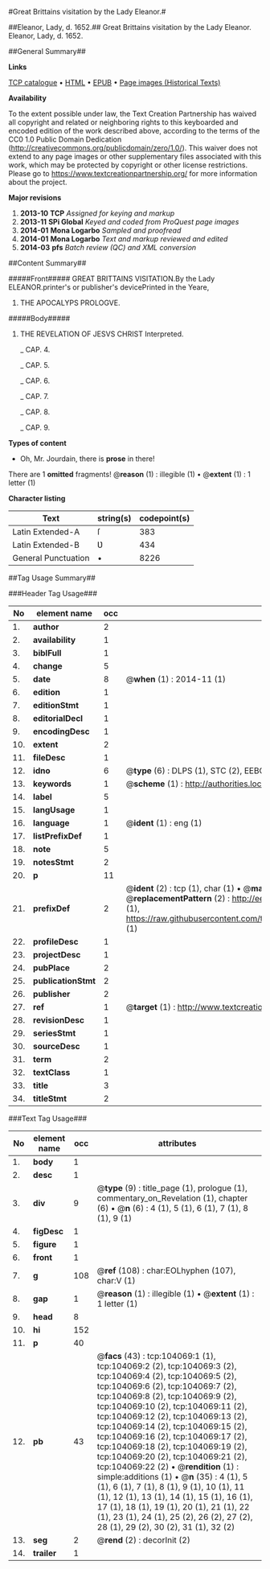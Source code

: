 #Great Brittains visitation by the Lady Eleanor.#

##Eleanor, Lady, d. 1652.##
Great Brittains visitation by the Lady Eleanor.
Eleanor, Lady, d. 1652.

##General Summary##

**Links**

[TCP catalogue](http://www.ota.ox.ac.uk/tcp/)  • 
[HTML](http://tei.it.ox.ac.uk/tcp/Texts-HTML/free/A36/A36409.html)  • 
[EPUB](http://tei.it.ox.ac.uk/tcp/Texts-EPUB/free/A36/A36409.epub) • 
[Page images (Historical Texts)](https://historicaltexts.jisc.ac.uk/eebo-15603078e)

**Availability**

To the extent possible under law, the Text Creation Partnership has waived all copyright and related or neighboring rights to this keyboarded and encoded edition of the work described above, according to the terms of the CC0 1.0 Public Domain Dedication (http://creativecommons.org/publicdomain/zero/1.0/). This waiver does not extend to any page images or other supplementary files associated with this work, which may be protected by copyright or other license restrictions. Please go to https://www.textcreationpartnership.org/ for more information about the project.

**Major revisions**

1. __2013-10__ __TCP__ *Assigned for keying and markup*
1. __2013-11__ __SPi Global__ *Keyed and coded from ProQuest page images*
1. __2014-01__ __Mona Logarbo__ *Sampled and proofread*
1. __2014-01__ __Mona Logarbo__ *Text and markup reviewed and edited*
1. __2014-03__ __pfs__ *Batch review (QC) and XML conversion*

##Content Summary##

#####Front#####
GREAT BRITTAINS VISITATION.By the Lady ELEANOR.printer's or publisher's devicePrinted in the Yeare, 
1. THE APOCALYPS PROLOGVE.

#####Body#####

1. THE REVELATION OF JESVS CHRIST Interpreted.

    _ CAP. 4.

    _ CAP. 5.

    _ CAP. 6.

    _ CAP. 7.

    _ CAP. 8.

    _ CAP. 9.

**Types of content**

  * Oh, Mr. Jourdain, there is **prose** in there!

There are 1 **omitted** fragments! 
 @__reason__ (1) : illegible (1)  •  @__extent__ (1) : 1 letter (1)

**Character listing**


|Text|string(s)|codepoint(s)|
|---|---|---|
|Latin Extended-A|ſ|383|
|Latin Extended-B|Ʋ|434|
|General Punctuation|•|8226|

##Tag Usage Summary##

###Header Tag Usage###

|No|element name|occ|attributes|
|---|---|---|---|
|1.|__author__|2||
|2.|__availability__|1||
|3.|__biblFull__|1||
|4.|__change__|5||
|5.|__date__|8| @__when__ (1) : 2014-11 (1)|
|6.|__edition__|1||
|7.|__editionStmt__|1||
|8.|__editorialDecl__|1||
|9.|__encodingDesc__|1||
|10.|__extent__|2||
|11.|__fileDesc__|1||
|12.|__idno__|6| @__type__ (6) : DLPS (1), STC (2), EEBO-CITATION (1), OCLC (1), VID (1)|
|13.|__keywords__|1| @__scheme__ (1) : http://authorities.loc.gov/ (1)|
|14.|__label__|5||
|15.|__langUsage__|1||
|16.|__language__|1| @__ident__ (1) : eng (1)|
|17.|__listPrefixDef__|1||
|18.|__note__|5||
|19.|__notesStmt__|2||
|20.|__p__|11||
|21.|__prefixDef__|2| @__ident__ (2) : tcp (1), char (1)  •  @__matchPattern__ (2) : ([0-9\-]+):([0-9IVX]+) (1), (.+) (1)  •  @__replacementPattern__ (2) : http://eebo.chadwyck.com/downloadtiff?vid=$1&page=$2 (1), https://raw.githubusercontent.com/textcreationpartnership/Texts/master/tcpchars.xml#$1 (1)|
|22.|__profileDesc__|1||
|23.|__projectDesc__|1||
|24.|__pubPlace__|2||
|25.|__publicationStmt__|2||
|26.|__publisher__|2||
|27.|__ref__|1| @__target__ (1) : http://www.textcreationpartnership.org/docs/. (1)|
|28.|__revisionDesc__|1||
|29.|__seriesStmt__|1||
|30.|__sourceDesc__|1||
|31.|__term__|2||
|32.|__textClass__|1||
|33.|__title__|3||
|34.|__titleStmt__|2||


###Text Tag Usage###

|No|element name|occ|attributes|
|---|---|---|---|
|1.|__body__|1||
|2.|__desc__|1||
|3.|__div__|9| @__type__ (9) : title_page (1), prologue (1), commentary_on_Revelation (1), chapter (6)  •  @__n__ (6) : 4 (1), 5 (1), 6 (1), 7 (1), 8 (1), 9 (1)|
|4.|__figDesc__|1||
|5.|__figure__|1||
|6.|__front__|1||
|7.|__g__|108| @__ref__ (108) : char:EOLhyphen (107), char:V (1)|
|8.|__gap__|1| @__reason__ (1) : illegible (1)  •  @__extent__ (1) : 1 letter (1)|
|9.|__head__|8||
|10.|__hi__|152||
|11.|__p__|40||
|12.|__pb__|43| @__facs__ (43) : tcp:104069:1 (1), tcp:104069:2 (2), tcp:104069:3 (2), tcp:104069:4 (2), tcp:104069:5 (2), tcp:104069:6 (2), tcp:104069:7 (2), tcp:104069:8 (2), tcp:104069:9 (2), tcp:104069:10 (2), tcp:104069:11 (2), tcp:104069:12 (2), tcp:104069:13 (2), tcp:104069:14 (2), tcp:104069:15 (2), tcp:104069:16 (2), tcp:104069:17 (2), tcp:104069:18 (2), tcp:104069:19 (2), tcp:104069:20 (2), tcp:104069:21 (2), tcp:104069:22 (2)  •  @__rendition__ (1) : simple:additions (1)  •  @__n__ (35) : 4 (1), 5 (1), 6 (1), 7 (1), 8 (1), 9 (1), 10 (1), 11 (1), 12 (1), 13 (1), 14 (1), 15 (1), 16 (1), 17 (1), 18 (1), 19 (1), 20 (1), 21 (1), 22 (1), 23 (1), 24 (1), 25 (2), 26 (2), 27 (2), 28 (1), 29 (2), 30 (2), 31 (1), 32 (2)|
|13.|__seg__|2| @__rend__ (2) : decorInit (2)|
|14.|__trailer__|1||
